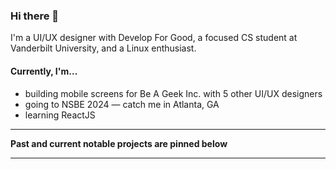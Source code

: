 ### Hi there 👋

<!--
**Lyton505/Lyton505** is a ✨ _special_ ✨ repository because its `README.md` (this file) appears on your GitHub profile.

Here are some ideas to get you started:

- 🔭 I’m currently working on ...
- 🌱 I’m currently learning ..
- 👯 I’m looking to collaborate on ...
- 🤔 I’m looking for help with ...
- 💬 Ask me about ...
- 📫 How to reach me: ...
- 😄 Pronouns: ...
- ⚡ Fun fact: ...
-->

I'm a UI/UX designer with Develop For Good, a focused CS student at Vanderbilt University, and a Linux enthusiast. 

#### Currently, I'm...
- building mobile screens for Be A Geek Inc. with 5 other UI/UX designers
- going to NSBE 2024 — catch me in Atlanta, GA
- learning ReactJS
  
<!-- - 📫 Let's chat: [LinkedIn](https://www.linkedin.com/in/lytonmhlanga/) -->
<hr>
  <b>Past and current notable projects are pinned below</b>
<hr>

<!--
##### Here are a few stats and visualizations
<a href="https://github.com/Lyton505">
  <img align="center" src="https://github-readme-stats.vercel.app/api/top-langs?username=lyton505&layout=compact&langs_count=6&card_width=320"/>
</a>
-->

